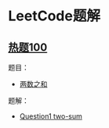 # LeetCode题解

## [热题100](https://leetcode.cn/problem-list/2cktkvj/)

题目：
* [两数之和](https://leetcode.cn/problems/two-sum/)

题解：
* [Question1 two-sum](Question1.md)
